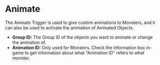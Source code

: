 # Animate
The Animate Trigger is used to give custom animations to Monsters, and it can also be used to activate the animation of Animated Objects.

- **Group ID:** The Group ID of the objects you want to animate or change the animation of.
- **Animation ID:** Only used for Monsters. Check the information box in-game to get information about what "Animation ID" refers to what monster.